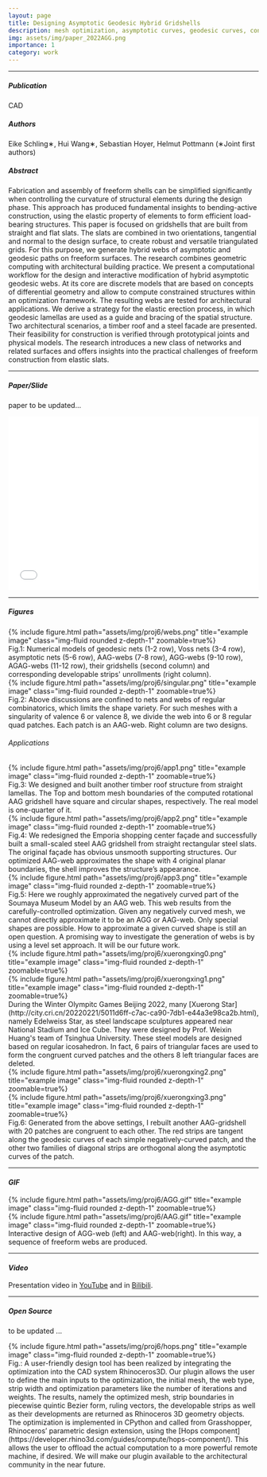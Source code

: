 ```yaml
---
layout: page
title: Designing Asymptotic Geodesic Hybrid Gridshells
description: mesh optimization, asymptotic curves, geodesic curves, construction-aware design, elastic gridshells
img: assets/img/paper_2022AGG.png
importance: 1
category: work
---
```


------
##### <i class='fas fa-folder-open'>**Publication**</i><br/>
CAD

##### <i class='fas fa-laugh-beam'>**Authors**</i><br/>
Eike Schling∗, Hui Wang∗, Sebastian Hoyer, Helmut Pottmann 
(∗Joint first authors)

##### <i class='fas fa-align-justify'>**Abstract**</i>
Fabrication and assembly of freeform shells can be simplified significantly when controlling the curvature of structural elements during the design phase. This approach has produced fundamental insights to bending-active construction, using the elastic property of elements to form efficient load-bearing structures. This paper is focused on gridshells that are built from straight and flat slats. The slats are combined in two orientations, tangential and normal to the design surface, to create robust and versatile triangulated grids. For this purpose, we generate hybrid webs of asymptotic and geodesic paths on freeform surfaces. The research combines geometric computing with architectural building practice. We present a computational workflow for the design and interactive modification of hybrid asymptotic geodesic webs. At its core are discrete models that are based on concepts of differential geometry and allow to compute constrained structures within an optimization framework. The resulting webs are tested for architectural applications. We derive a strategy for the elastic erection process, in which geodesic lamellas are used as a guide and bracing of the spatial structure. Two architectural scenarios, a timber roof and a steel facade are presented. Their feasibility for construction is verified through prototypical joints and physical models. The research introduces a new class of networks and related surfaces and offers insights into the practical challenges of freeform construction from elastic slats.

------

##### <i class='fas fa-file-pdf'>**Paper/Slide**</i>

paper to be updated...

<!-- [paper](https://www.geometrie.tuwien.ac.at/geom/ig/publications/geodesic/geodesic.pdf) -->

<!-- <iframe src="https://www.geometrie.tuwien.ac.at/geom/ig/publications/geodesic/geodesic.pdf#toolbar=0" 
width="100%" height=400 frameborder="0" style="border: none;">
</iframe> -->

<iframe src="/assets/pdf/slides/2022-AG-Hui.pdf#toolbar=0" 
width="100%" height=350 frameborder="0" style="border: none;">
</iframe>

------

##### <i class='far fa-images'>**Figures**</i>

<div class="row">
    <div class="col-sm mt-3 mt-md-0">
        {% include figure.html path="assets/img/proj6/webs.png" title="example image" class="img-fluid rounded z-depth-1" zoomable=true%}
    </div>
</div>
Fig.1: Numerical models of geodesic nets (1-2 row), Voss nets (3-4 row), asymptotic nets (5-6 row), AAG-webs (7-8 row), AGG-webs (9-10 row), AGAG-webs (11-12 row), their gridshells (second column) and corresponding developable strips' unrollments (right column).


<div class="row">
    <div class="col-sm mt-3 mt-md-0">
        {% include figure.html path="assets/img/proj6/singular.png" title="example image" class="img-fluid rounded z-depth-1" zoomable=true%}
    </div>
</div>
Fig.2: Above discussions are confined to nets and webs of regular combinatorics, which limits the shape variety. For such meshes with a singularity of valence 6 or valence 8, we divide the web into 6 or 8 regular quad patches. Each patch is an AAG-web. Right column are two designs. 


###### Applications

<div class="row">
    <div class="col-sm mt-3 mt-md-0">
        {% include figure.html path="assets/img/proj6/app1.png" title="example image" class="img-fluid rounded z-depth-1" zoomable=true%}
    </div>
</div>
Fig.3: We designed and built another timber roof structure from straight lamellas.
The Top and bottom mesh boundaries of the computed rotational AAG gridshell have square and circular shapes, respectively. The real model is one-quarter of it.


<div class="row">
    <div class="col-sm mt-3 mt-md-0">
        {% include figure.html path="assets/img/proj6/app2.png" title="example image" class="img-fluid rounded z-depth-1" zoomable=true%}
    </div>
</div>
Fig.4: We redesigned the Emporia shopping center façade and successfully built a small-scaled steel AAG gridshell from straight rectangular steel slats. The original façade has obvious unsmooth supporting structures.
Our optimized AAG-web approximates the shape with 4 original planar boundaries,  the shell improves the structure’s appearance.


<div class="row">
    <div class="col-sm mt-3 mt-md-0">
        {% include figure.html path="assets/img/proj6/app3.png" title="example image" class="img-fluid rounded z-depth-1" zoomable=true%}
    </div>
</div>
Fig.5: Here we roughly approximated the negatively curved part of the Soumaya Museum Model by an AAG web. This web results from the carefully-controlled optimization.
Given any negatively curved mesh, we cannot directly approximate it to be an AGG or AAG-web. Only special shapes are possible.
How to approximate a given curved shape is still an open question. 
A promising way to investigate the generation of webs is by using a level set approach.
It will be our future work.


<div class="row">
    <div class="col-sm mt-3 mt-md-0">
        {% include figure.html path="assets/img/proj6/xuerongxing0.png" title="example image" class="img-fluid rounded z-depth-1" zoomable=true%}
    </div>
    <div class="col-sm mt-3 mt-md-0">
        {% include figure.html path="assets/img/proj6/xuerongxing1.png" title="example image" class="img-fluid rounded z-depth-1" zoomable=true%}
    </div>
</div>
During the Winter Olympitc Games Beijing 2022, many [Xuerong Star](http://city.cri.cn/20220221/5011d6ff-c7ac-ca90-7db1-e44a3e98ca2b.html), namely Edelweiss Star, as steel landscape sculptures appeared near National Stadium and Ice Cube. They were designed by Prof. Weixin Huang's team of Tsinghua University. These steel models are designed based on regular icosahedron. In fact, 6 pairs of triangular faces are used to form the congruent curved patches and the others 8 left triangular faces are deleted. 
<div class="row">
    <div class="col-sm mt-3 mt-md-0">
        {% include figure.html path="assets/img/proj6/xuerongxing2.png" title="example image" class="img-fluid rounded z-depth-1" zoomable=true%}
    </div>
    <div class="col-sm mt-3 mt-md-0">
        {% include figure.html path="assets/img/proj6/xuerongxing3.png" title="example image" class="img-fluid rounded z-depth-1" zoomable=true%}
    </div>
</div>
Fig.6: Generated from the above settings, I rebuilt another AAG-gridshell with 20 patches are congruent to each other. The red strips are tangent along the geodesic curves of each simple negatively-curved patch, and the other two families of diagonal strips are orthogonal along the asymptotic curves of the patch.

------

#### <i class='fas fa-photo-video'>GIF</i>
<div class="row">
    <div class="col-sm mt-3 mt-md-0">
        {% include figure.html path="assets/img/proj6/AGG.gif" title="example image" class="img-fluid rounded z-depth-1" zoomable=true%}
    </div>
    <div class="col-sm mt-3 mt-md-0">
        {% include figure.html path="assets/img/proj6/AAG.gif" title="example image" class="img-fluid rounded z-depth-1" zoomable=true%}
    </div>
</div>
<div class="caption">
    Interactive design of AGG-web (left) and AAG-web(right). In this way, a sequence of freeform webs are produced.
</div>

------

#### <i class='fab fa-youtube'>**Video**</i> 

Presentation video in [YouTube](https://www.youtube.com/watch?v=jyjE0wSNoHw) and in [Bilibili](https://www.bilibili.com/video/BV1Rf4y1Z7yK?spm_id_from=333.999.0.0&vd_source=3fcaaf2fe9f45c94842d7fa553d555be).


<!-- <p align="center">
<iframe width="560" height="315" src="https://www.youtube.com/watch?v=jyjE0wSNoHw" title="Designing Asymptotic Geodesic Hybrid Gridshells" frameborder="0" allow="accelerometer; autoplay; clipboard-write; encrypted-media; gyroscope; picture-in-picture" allowfullscreen></iframe>
</p> -->

<!-- <p align="center">
<iframe width="420" height="315" src="https://www.youtube.com/watch?v=jyjE0wSNoHw" frameborder="0" allowfullscreen></iframe>
</p> -->

------

##### <i class='fas fa-download'>Open Source</i>

to be updated ...

<div class="row">
    <div class="col-sm mt-3 mt-md-0">
        {% include figure.html path="assets/img/proj6/hops.png" title="example image" class="img-fluid rounded z-depth-1" zoomable=true%}
    </div>
</div>
Fig.: A user-friendly design tool has been realized by integrating the optimization into the CAD system Rhinoceros3D. Our plugin allows the user to define the main inputs to the optimization, the initial mesh, the web type, strip width and optimization parameters like the number of iterations and weights. The results, namely the optimized mesh,
strip boundaries in piecewise quintic Bezier form, ruling vectors, the developable strips as well as their developments are returned as Rhinoceros 3D geometry objects. The optimization is implemented in CPython and called from Grasshopper, Rhinoceros’ parametric design extension, using the [Hops component](https://developer.rhino3d.com/guides/compute/hops-component/). This allows the user to offload the actual computation to a more powerful remote machine, if desired. We will make our plugin available to the architectural community in the near future.